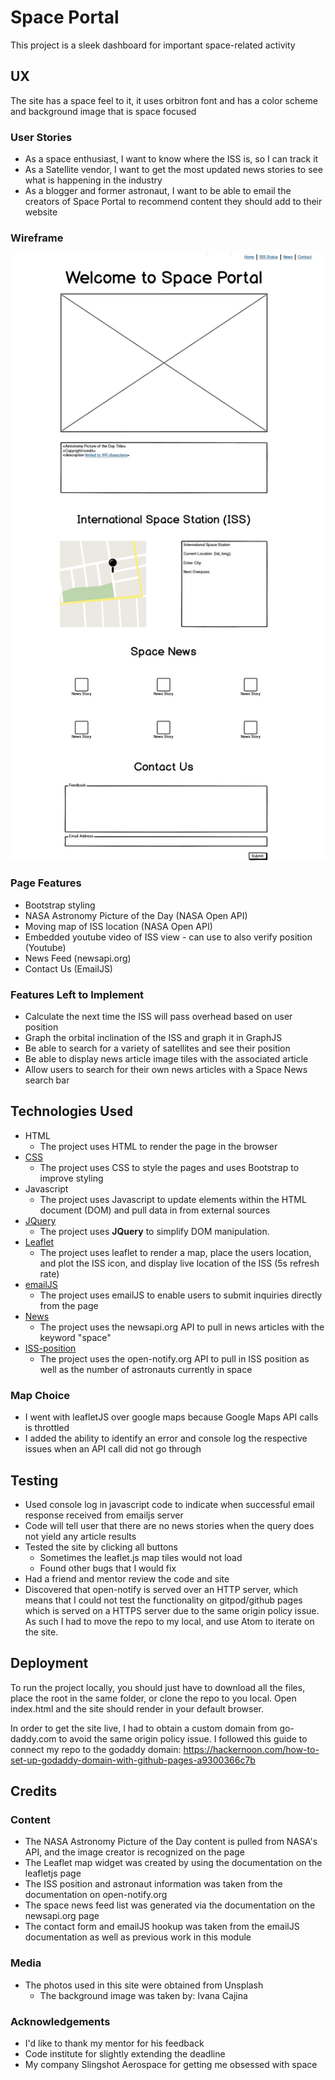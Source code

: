 # Space Portal

This project is a sleek dashboard for important space-related activity
 
## UX

The site has a space feel to it, it uses orbitron font and has a color scheme and background image that is space focused

### User Stories
 
- As a space enthusiast, I want to know where the ISS is, so I can track it
- As a Satellite vendor, I want to get the most updated news stories to see what is happening in the industry
- As a blogger and former astronaut, I want to be able to email the creators of Space Portal to recommend content they should add to their website 

### Wireframe

![Wireframe](assets/wireframe/wireframe.jpg)

### Page Features

- Bootstrap styling
- NASA Astronomy Picture of the Day (NASA Open API)
- Moving map of ISS location (NASA Open API)
- Embedded youtube video of ISS view - can use to also verify position (Youtube)
- News Feed (newsapi.org)
- Contact Us (EmailJS)
 
### Features Left to Implement

- Calculate the next time the ISS will pass overhead based on user position
- Graph the orbital inclination of the ISS and graph it in GraphJS
- Be able to search for a variety of satellites and see their position
- Be able to display news article image tiles with the associated article
- Allow users to search for their own news articles with a Space News search bar

## Technologies Used

- HTML 
    - The project uses HTML to render the page in the browser
- [CSS](https://stackpath.bootstrapcdn.com)  
    - The project uses CSS to style the pages and uses Bootstrap to improve styling
- Javascript
    - The project uses Javascript to update elements within the HTML document (DOM) and pull data in from external sources
- [JQuery](https://jquery.com)
    - The project uses **JQuery** to simplify DOM manipulation.
- [Leaflet](https://leafletjs.com)
    - The project uses leaflet to render a map, place the users location, and plot the ISS icon, and display live location of the ISS (5s refresh rate)
- [emailJS](https://emailjs.com)
    - The project uses emailJS to enable users to submit inquiries directly from the page
- [News](https://newsapi.org)
    - The project uses the newsapi.org API to pull in news articles with the keyword "space"
- [ISS-position](http://open-notify.org)
    - The project uses the open-notify.org API to pull in ISS position as well as the number of astronauts currently in space

### Map Choice

- I went with leafletJS over google maps because Google Maps API calls is throttled
- I added the ability to identify an error and console log the respective issues when an API call did not go through

## Testing
- Used console log in javascript code to indicate when successful email response received from emailjs server
- Code will tell user that there are no news stories when the query does not yield any article results
- Tested the site by clicking all buttons
    - Sometimes the leaflet.js map tiles would not load
    - Found other bugs that I would fix
- Had a friend and mentor review the code and site
- Discovered that open-notify is served over an HTTP server, which means that I could not test the functionality on gitpod/github pages which is served on a HTTPS server due to the same origin policy issue. As such I had to move the repo to my local, and use Atom to iterate on the site. 

## Deployment
To run the project locally, you should just have to download all the files, place the root in the same folder, or clone the repo to you local. Open index.html and the site should render in your default browser.

In order to get the site live, I had to obtain a custom domain from go-daddy.com to avoid the same origin policy issue. I followed this guide to connect my repo to the godaddy domain: https://hackernoon.com/how-to-set-up-godaddy-domain-with-github-pages-a9300366c7b

## Credits

### Content
- The NASA Astronomy Picture of the Day content is pulled from NASA's API, and the image creator is recognized on the page 
- The Leaflet map widget was created by using the documentation on the leafletjs page
- The ISS position and astronaut information was taken from the documentation on open-notify.org
- The space news feed list was generated via the documentation on the newsapi.org page
- The contact form and emailJS hookup was taken from the emailJS documentation as well as previous work in this module

### Media
- The photos used in this site were obtained from Unsplash
    - The background image was taken by: Ivana Cajina 

### Acknowledgements

- I'd like to thank my mentor for his feedback
- Code institute for slightly extending the deadline
- My company Slingshot Aerospace for getting me obsessed with space
